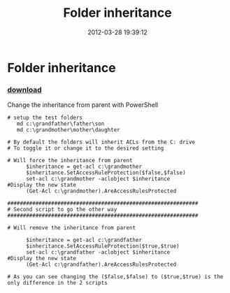 ﻿---
pid:            3299
parent:         0
children:       
poster:         Vern Anderson
title:          Folder inheritance
date:           2012-03-28 19:39:12
description:    Change the inheritance from parent with PowerShell
format:         posh
---

# Folder inheritance

### [download](3299.ps1)  

Change the inheritance from parent with PowerShell

```posh
# setup the test folders
   md c:\grandfather\father\son
   md c:\grandmother\mother\daughter

# By default the folders will inherit ACLs from the C: drive
# To toggle it or change it to the desired setting

# Will force the inheritance from parent
      $inheritance = get-acl c:\grandmother
      $inheritance.SetAccessRuleProtection($false,$false)
      set-acl c:\grandmother -aclobject $inheritance
#Display the new state
      (Get-Acl c:\grandmother).AreAccessRulesProtected

#############################################################
# Second script to go the other way
#############################################################

# Will remove the inheritance from parent

      $inheritance = get-acl c:\grandfather
      $inheritance.SetAccessRuleProtection($true,$true)
      set-acl c:\grandfather -aclobject $inheritance
#Display the new state
      (Get-Acl c:\grandfather).AreAccessRulesProtected

# As you can see changing the ($false,$false) to ($true,$true) is the only difference in the 2 scripts
```
